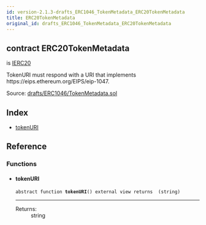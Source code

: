 ```yaml
---
id: version-2.1.3-drafts_ERC1046_TokenMetadata_ERC20TokenMetadata
title: ERC20TokenMetadata
original_id: drafts_ERC1046_TokenMetadata_ERC20TokenMetadata
---
```


<div class="contract-doc"><div class="contract"><h2 class="contract-header"><span class="contract-kind">contract</span> ERC20TokenMetadata</h2><p class="base-contracts"><span>is</span> <a href="token_ERC20_IERC20.html">IERC20</a></p><p class="description">TokenURI must respond with a URI that implements https://eips.ethereum.org/EIPS/eip-1047.</p><div class="source">Source: <a href="https://github.com/OpenZeppelin/zeppelin-solidity/blob/v2.1.3/contracts/drafts/ERC1046/TokenMetadata.sol" target="_blank">drafts/ERC1046/TokenMetadata.sol</a></div></div><div class="index"><h2>Index</h2><ul><li><a href="drafts_ERC1046_TokenMetadata_ERC20TokenMetadata.html#tokenURI">tokenURI</a></li></ul></div><div class="reference"><h2>Reference</h2><div class="functions"><h3>Functions</h3><ul><li><div class="item function"><span id="tokenURI" class="anchor-marker"></span><h4 class="name">tokenURI</h4><div class="body"><code class="signature"><span>abstract </span>function <strong>tokenURI</strong><span>() </span><span>external </span><span>view </span><span>returns  (string) </span></code><hr/><dl><dt><span class="label-return">Returns:</span></dt><dd>string</dd></dl></div></div></li></ul></div></div></div>
